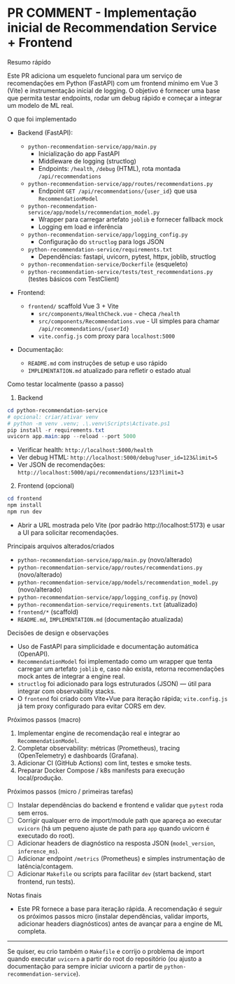 # PR COMMENT - Implementação inicial de Recommendation Service + Frontend

Resumo rápido

Este PR adiciona um esqueleto funcional para um serviço de recomendações em Python (FastAPI) com um frontend mínimo em Vue 3 (Vite) e instrumentação inicial de logging. O objetivo é fornecer uma base que permita testar endpoints, rodar um debug rápido e começar a integrar um modelo de ML real.

O que foi implementado

- Backend (FastAPI):
  - `python-recommendation-service/app/main.py`
    - Inicialização do app FastAPI
    - Middleware de logging (structlog)
    - Endpoints: `/health`, `/debug` (HTML), rota montada `/api/recommendations`
  - `python-recommendation-service/app/routes/recommendations.py`
    - Endpoint `GET /api/recommendations/{user_id}` que usa `RecommendationModel`
  - `python-recommendation-service/app/models/recommendation_model.py`
    - Wrapper para carregar artefato `joblib` e fornecer fallback mock
    - Logging em load e inferência
  - `python-recommendation-service/app/logging_config.py`
    - Configuração do `structlog` para logs JSON
  - `python-recommendation-service/requirements.txt`
    - Dependências: fastapi, uvicorn, pytest, httpx, joblib, structlog
  - `python-recommendation-service/Dockerfile` (esqueleto)
  - `python-recommendation-service/tests/test_recommendations.py` (testes básicos com TestClient)

- Frontend:
  - `frontend/` scaffold Vue 3 + Vite
    - `src/components/HealthCheck.vue` - checa `/health`
    - `src/components/Recommendations.vue` - UI simples para chamar `/api/recommendations/{userId}`
    - `vite.config.js` com proxy para `localhost:5000`

- Documentação:
  - `README.md` com instruções de setup e uso rápido
  - `IMPLEMENTATION.md` atualizado para refletir o estado atual

Como testar localmente (passo a passo)

1) Backend

```powershell
cd python-recommendation-service
# opcional: criar/ativar venv
# python -m venv .venv; .\.venv\Scripts\Activate.ps1
pip install -r requirements.txt
uvicorn app.main:app --reload --port 5000
```

- Verificar health: `http://localhost:5000/health`
- Ver debug HTML: `http://localhost:5000/debug?user_id=123&limit=5`
- Ver JSON de recomendações: `http://localhost:5000/api/recommendations/123?limit=3`

2) Frontend (opcional)

```powershell
cd frontend
npm install
npm run dev
```

- Abrir a URL mostrada pelo Vite (por padrão http://localhost:5173) e usar a UI para solicitar recomendações.

Principais arquivos alterados/criados

- `python-recommendation-service/app/main.py` (novo/alterado)
- `python-recommendation-service/app/routes/recommendations.py` (novo/alterado)
- `python-recommendation-service/app/models/recommendation_model.py` (novo/alterado)
- `python-recommendation-service/app/logging_config.py` (novo)
- `python-recommendation-service/requirements.txt` (atualizado)
- `frontend/*` (scaffold)
- `README.md`, `IMPLEMENTATION.md` (documentação atualizada)

Decisões de design e observações

- Uso de FastAPI para simplicidade e documentação automática (OpenAPI).
- `RecommendationModel` foi implementado como um wrapper que tenta carregar um artefato `joblib` e, caso não exista, retorna recomendações mock antes de integrar a engine real.
- `structlog` foi adicionado para logs estruturados (JSON) — útil para integrar com observability stacks.
- O `frontend` foi criado com Vite+Vue para iteração rápida; `vite.config.js` já tem proxy configurado para evitar CORS em dev.

Próximos passos (macro)

1. Implementar engine de recomendação real e integrar ao `RecommendationModel`.
2. Completar observability: métricas (Prometheus), tracing (OpenTelemetry) e dashboards (Grafana).
3. Adicionar CI (GitHub Actions) com lint, testes e smoke tests.
4. Preparar Docker Compose / k8s manifests para execução local/produção.

Próximos passos (micro / primeiras tarefas)

- [ ] Instalar dependências do backend e frontend e validar que `pytest` roda sem erros.
- [ ] Corrigir qualquer erro de import/module path que apareça ao executar `uvicorn` (há um pequeno ajuste de path para `app` quando uvicorn é executado do root).
- [ ] Adicionar headers de diagnóstico na resposta JSON (`model_version`, `inference_ms`).
- [ ] Adicionar endpoint `/metrics` (Prometheus) e simples instrumentação de latência/contagem.
- [ ] Adicionar `Makefile` ou scripts para facilitar `dev` (start backend, start frontend, run tests).

Notas finais

- Este PR fornece a base para iteração rápida. A recomendação é seguir os próximos passos micro (instalar dependências, validar imports, adicionar headers diagnósticos) antes de avançar para a engine de ML completa.

***

Se quiser, eu crio também o `Makefile` e corrijo o problema de import quando executar `uvicorn` a partir do root do repositório (ou ajusto a documentação para sempre iniciar uvicorn a partir de `python-recommendation-service`).

